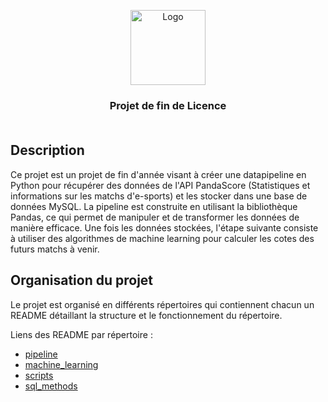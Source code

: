 <p align="center">
  <a>
    <img src="./public/logo.png" alt="Logo" width="120">
  </a>
  <h3 align="center">
    Projet de fin de Licence
    <br/>
    <br/>
  </h3>
</p>


## Description

Ce projet est un projet de fin d'année visant à créer une datapipeline en Python pour récupérer des données de l'API PandaScore (Statistiques et informations sur les matchs d'e-sports) et les stocker dans une base de données MySQL. La pipeline est construite en utilisant la bibliothèque Pandas, ce qui permet de manipuler et de transformer les données de manière efficace. Une fois les données stockées, l'étape suivante consiste à utiliser des algorithmes de machine learning pour calculer les cotes des futurs matchs à venir.


## Organisation du projet
Le projet est organisé en différents répertoires qui contiennent chacun un README détaillant la structure et le fonctionnement du répertoire. 

Liens des README par répertoire :

- [pipeline](pipeline/README.md)
- [machine_learning](machine_learning/README.md)
- [scripts](scripts/README.md)
- [sql_methods](sql_methods/README.md)
